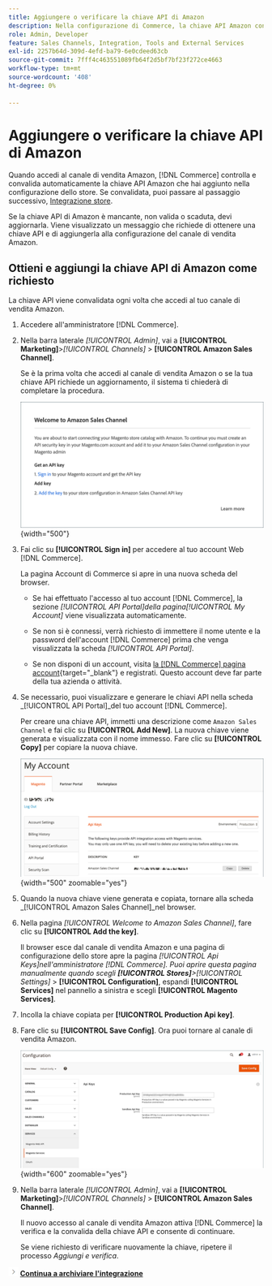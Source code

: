 ```yaml
---
title: Aggiungere o verificare la chiave API di Amazon
description: Nella configurazione di Commerce, la chiave API Amazon convalidata ti consente di integrare i negozi con l’account Amazon Seller.
role: Admin, Developer
feature: Sales Channels, Integration, Tools and External Services
exl-id: 2257b64d-309d-4efd-ba79-6e0cdeed63cb
source-git-commit: 7fff4c463551089fb64f2d5bf7bf23f272ce4663
workflow-type: tm+mt
source-wordcount: '408'
ht-degree: 0%

---
```


# Aggiungere o verificare la chiave API di Amazon

Quando accedi al canale di vendita Amazon, [!DNL Commerce] controlla e convalida automaticamente la chiave API Amazon che hai aggiunto nella configurazione dello store. Se convalidata, puoi passare al passaggio successivo, [Integrazione store](./store-integration.md).

Se la chiave API di Amazon è mancante, non valida o scaduta, devi aggiornarla. Viene visualizzato un messaggio che richiede di ottenere una chiave API e di aggiungerla alla configurazione del canale di vendita Amazon.

## Ottieni e aggiungi la chiave API di Amazon come richiesto

La chiave API viene convalidata ogni volta che accedi al tuo canale di vendita Amazon.

1. Accedere all&#39;amministratore [!DNL Commerce].

1. Nella barra laterale _[!UICONTROL Admin]_, vai a **[!UICONTROL Marketing]**>_[!UICONTROL Channels]_ > **[!UICONTROL Amazon Sales Channel]**.

   Se è la prima volta che accedi al canale di vendita Amazon o se la tua chiave API richiede un aggiornamento, il sistema ti chiederà di completare la procedura.

   ![Ottieni e aggiungi il prompt della chiave API di Amazon](assets/amazon-api-verification-prompt.png){width="500"}

1. Fai clic su **[!UICONTROL Sign in]** per accedere al tuo account Web [!DNL Commerce].

   La pagina Account di Commerce si apre in una nuova scheda del browser.

   - Se hai effettuato l&#39;accesso al tuo account [!DNL Commerce], la sezione _[!UICONTROL API Portal]_della pagina_[!UICONTROL My Account]_ viene visualizzata automaticamente.

   - Se non si è connessi, verrà richiesto di immettere il nome utente e la password dell&#39;account [!DNL Commerce] prima che venga visualizzata la scheda _[!UICONTROL API Portal]_.

   - Se non disponi di un account, visita [la [!DNL Commerce] pagina account](https://account.magento.com/customer/account/login/){target="_blank"} e registrati. Questo account deve far parte della tua azienda o attività.

1. Se necessario, puoi visualizzare e generare le chiavi API nella scheda _[!UICONTROL API Portal]_del tuo account [!DNL Commerce].

   Per creare una chiave API, immetti una descrizione come `Amazon Sales Channel` e fai clic su **[!UICONTROL Add New]**. La nuova chiave viene generata e visualizzata con il nome immesso. Fare clic su **[!UICONTROL Copy]** per copiare la nuova chiave.

   ![Generare o copiare una chiave API](assets/amazon-add-api-key.png){width="500" zoomable="yes"}

1. Quando la nuova chiave viene generata e copiata, tornare alla scheda _[!UICONTROL Amazon Sales Channel]_nel browser.

1. Nella pagina _[!UICONTROL Welcome to Amazon Sales Channel]_, fare clic su **[!UICONTROL Add the key]**.

   Il browser esce dal canale di vendita Amazon e una pagina di configurazione dello store apre la pagina _[!UICONTROL Api Keys]_nell&#39;amministratore [!DNL Commerce]. Puoi aprire questa pagina manualmente quando scegli **[!UICONTROL Stores]**>_[!UICONTROL Settings]_ > **[!UICONTROL Configuration]**, espandi **[!UICONTROL Services]** nel pannello a sinistra e scegli **[!UICONTROL Magento Services]**.

1. Incolla la chiave copiata per **[!UICONTROL Production Api key]**.

1. Fare clic su **[!UICONTROL Save Config]**. Ora puoi tornare al canale di vendita Amazon.

   ![Aggiunta della chiave API nella configurazione dell&#39;archivio](assets/config-magento-services-api-screen.png){width="600" zoomable="yes"}

1. Nella barra laterale _[!UICONTROL Admin]_, vai a **[!UICONTROL Marketing]**>_[!UICONTROL Channels]_ > **[!UICONTROL Amazon Sales Channel]**.

   Il nuovo accesso al canale di vendita Amazon attiva [!DNL Commerce] la verifica e la convalida della chiave API e consente di continuare.

   Se viene richiesto di verificare nuovamente la chiave, ripetere il processo _Aggiungi e verifica_.

![Icona successiva](assets/btn-next.png) [**Continua a archiviare l&#39;integrazione**](./store-integration.md)
